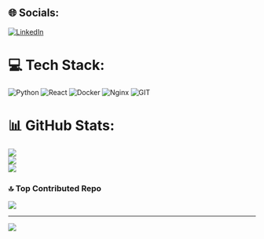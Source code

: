 
## 🌐 Socials:
[![LinkedIn](https://img.shields.io/badge/LinkedIn-%230077B5.svg?logo=linkedin&logoColor=white)](https://linkedin.com/in/nikhil-gupta-4248a320b) 

# 💻 Tech Stack:
![Python](https://img.shields.io/badge/python-3670A0?style=flat&logo=python&logoColor=ffdd54) ![React](https://img.shields.io/badge/react-%2320232a.svg?style=flat&logo=react&logoColor=%2361DAFB) ![Docker](https://img.shields.io/badge/docker-%230db7ed.svg?style=flat&logo=docker&logoColor=white) ![Nginx](https://img.shields.io/badge/nginx-%23009639.svg?style=flat&logo=nginx&logoColor=white) ![GIT](https://img.shields.io/badge/Git-fc6d26?style=flat&logo=git&logoColor=white)
# 📊 GitHub Stats:
![](https://github-readme-stats.vercel.app/api?username=Nikhil1479&theme=default&hide_border=false&include_all_commits=true&count_private=true)<br/>
![](https://github-readme-streak-stats.herokuapp.com/?user=Nikhil1479&theme=default&hide_border=false)<br/>
![](https://github-readme-stats.vercel.app/api/top-langs/?username=Nikhil1479&theme=default&hide_border=false&include_all_commits=true&count_private=true&layout=compact)

### 🔝 Top Contributed Repo
![](https://github-contributor-stats.vercel.app/api?username=Nikhil1479&limit=5&theme=dark&combine_all_yearly_contributions=true)

---
[![](https://visitcount.itsvg.in/api?id=Nikhil1479&icon=0&color=0)](https://visitcount.itsvg.in)

<!-- Proudly created with GPRM ( https://gprm.itsvg.in ) -->
